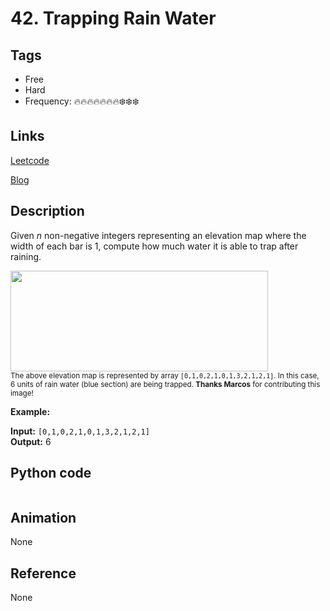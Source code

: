 # 42. Trapping Rain Water

## Tags

- Free
- Hard
- Frequency: :fire::fire::fire::fire::fire::fire::fire::snowflake::snowflake::snowflake:

## Links

[Leetcode](https://leetcode.com/problems/trapping-rain-water/description/)

[Blog](http://206.81.6.248:12306/leetcode/trapping-rain-water/description)

## Description

Given <em>n</em> non-negative integers representing an elevation map where the width of each bar is 1, compute how much water it is able to trap after raining.

<img src="https://assets.leetcode.com/uploads/2018/10/22/rainwatertrap.png" style="width: 412px; height: 161px;"/><br/>
<small>The above elevation map is represented by array <code>[0,1,0,2,1,0,1,3,2,1,2,1]</code>. In this case, 6 units of rain water (blue section) are being trapped. <strong>Thanks Marcos</strong> for contributing this image!</small>

<strong>Example:</strong>

<strong>Input:</strong> <code>[0,1,0,2,1,0,1,3,2,1,2,1]</code>  
<strong>Output:</strong> 6

## Python code

```python

```

## Animation

None

## Reference

None
